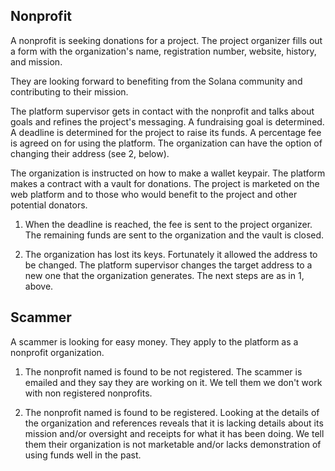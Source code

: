 ## Nonprofit

A nonprofit is seeking donations for a project. The project organizer fills out a form with the organization's name, registration number, website, history, and mission.

They are looking forward to benefiting from the Solana community and contributing to their mission.

The platform supervisor gets in contact with the nonprofit and talks about goals and refines the project's messaging. A fundraising goal is determined. A deadline is determined for the project to raise its funds. A percentage fee is agreed on for using the platform. The organization can have the option of changing their address (see 2, below).

The organization is instructed on how to make a wallet keypair. The platform makes a contract with a vault for donations. The project is marketed on the web platform and to those who would benefit to the project and other potential donators.

1. When the deadline is reached, the fee is sent to the project organizer. The remaining funds are sent to the organization and the vault is closed.

2. The organization has lost its keys. Fortunately it allowed the address to be changed. The platform supervisor changes the target address to a new one that the organization generates. The next steps are as in 1, above.

## Scammer

A scammer is looking for easy money. They apply to the platform as a nonprofit organization.

1. The nonprofit named is found to be not registered. The scammer is emailed and they say they are working on it. We tell them we don't work with non registered nonprofits.

2. The nonprofit named is found to be registered. Looking at the details of the organization and references reveals that it is lacking details about its mission and/or oversight and receipts for what it has been doing. We tell them their organization is not marketable and/or lacks demonstration of using funds well in the past.
